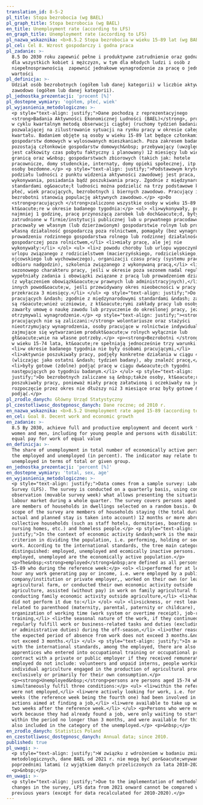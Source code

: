 ```yaml
---
translation_id: 8-5-2
pl_title: Stopa bezrobocia (wg BAEL)
pl_graph_title: Stopa bezrobocia (wg BAEL)
en_title: Unemployment rate (according to LFS)
en_graph_title: Unemployment rate (according to LFS)
pl_nazwa_wskaznika: <b>8.5.2 Stopa bezrobocia w wieku 15-89 lat (wg BAEL)</b>
pl_cel: Cel 8. Wzrost gospodarczy i godna praca
pl_zadanie: >-
  8.5 Do 2030 roku zapewnić pełne i produktywne zatrudnienie oraz godną pracę
  dla wszystkich kobiet i mężczyzn, w tym dla młodych ludzi i osób z
  niepełnosprawnością  zapewnić jednakowe wynagrodzenie za pracę o jednakowej
  wartości
pl_definicja: >-
  Udział osób bezrobotnych (ogółem lub danej kategorii) w liczbie aktywnych
  zawodowo (ogółem lub danej kategorii).
pl_jednostka_prezentacji: 'procent [%]'
pl_dostepne_wymiary: 'ogółem, płeć, wiek'
pl_wyjasnienia_metodologiczne: >-
  <p style="text-align: justify;">Dane pochodzą z reprezentacyjnego
  <strong>Badania Aktywności Ekonomicznej Ludności (BAEL)</strong>, prowadzonego
  w cyklu kwartalnym metodą obserwacji ciągłej (ruchomy tydzień badania),
  pozwalającej na zilustrowanie sytuacji na rynku pracy w okresie całego
  kwartału. Badaniem objęte są osoby w wieku 15-89 lat będące członkami
  gospodarstw domowych w wylosowanych mieszkaniach. Poza zakresem badania
  pozostają członkowie gospodarstw domowych&nbsp; przebywający (uwzględniany
  jest całkowity czas pobytu faktyczny i planowany) 12 miesięcy lub więcej za
  granicą oraz w&nbsp; gospodarstwach zbiorowych (takich jak: hotele
  pracownicze, domy studenckie, internaty, domy opieki społecznej, itp.) oraz
  osoby bezdomne.</p> <p style="text-align: justify;">Podstawowym kryterium
  podziału ludności z punktu widzenia aktywności zawodowej jest praca, tzn. fakt
  wykonywania, posiadania bądź poszukiwania pracy. Zgodnie z międzynarodowymi
  standardami og&oacute;ł ludności można podzielić na trzy podstawowe kategorie:
  płeć, wiek pracujących, bezrobotnych i biernych zawodowo. Pracujący i
  bezrobotni stanowią populację aktywnych zawodowo.</p> <p>Do
  <strong>pracujących </strong>zaliczono wszystkie osoby w wieku 15-89 lat,
  kt&oacute;re w okresie badanego tygodnia:</p> <ol> <li>wykonywały, przez co
  najmniej 1 godzinę, pracę przynoszącą zarobek lub doch&oacute;d, były
  zatrudnione w firmie/instytucji publicznej lub u prywatnego pracodawcy,
  pracowały we własnym (lub dzierżawionym) gospodarstwie rolnym lub prowadziły
  własną działalność gospodarczą poza rolnictwem, pomagały (bez wynagrodzenia) w
  prowadzeniu rodzinnego gospodarstwa rolnego lub rodzinnej działalności
  gospodarczej poza rolnictwem,</li> <li>miały pracę, ale jej nie
  wykonywały:</li> </ol> <ul> <li>z powodu choroby lub urlopu wypoczynkowego,
  urlopu związanego z rodzicielstwem (macierzyńskiego, rodzicielskiego,
  ojcowskiego lub wychowawczego), organizacji czasu pracy (systemu pracy lub
  odbioru nadgodzin), szkolenia związanego z wykonywaną pracą,</li> <li>z powodu
  sezonowego charakteru pracy, jeśli w okresie poza sezonem nadal regularnie
  wypełniały zadania i obowiązki związane z pracą lub prowadzeniem działalności
  (z wyłączeniem obowiązk&oacute;w prawnych lub administracyjnych),</li> <li>z
  innych powod&oacute;w, jeśli przewidywany okres nieobecności w pracy nie
  przekracza 3 miesięcy.</li> </ul> <p style="text-align: justify;">Do
  pracujących &ndash; zgodnie z międzynarodowymi standardami &ndash; zaliczani
  są r&oacute;wnież uczniowie, z kt&oacute;rymi zakłady pracy lub osoby fizyczne
  zawarły umowę o naukę zawodu lub przyuczenie do określonej pracy, jeżeli
  otrzymywali wynagrodzenie.</p> <p style="text-align: justify;"><strong>Do
  pracujących nie są zaliczani:</strong> wolontariusze oraz stażyści
  nieotrzymujący wynagrodzenia, osoby pracujące w rolnictwie indywidualnym
  zajmujące się wytwarzaniem produkt&oacute;w rolnych wyłącznie lub
  gł&oacute;wnie na własne potrzeby.</p> <p><strong>Bezrobotni </strong>to osoby
  w wieku 15-74 lata, kt&oacute;re spełniają jednocześnie trzy warunki:</p> <ul>
  <li>w okresie badanego tygodnia nie były osobami pracującymi,</li>
  <li>aktywnie poszukiwały pracy, podjęły konkretne działania w ciągu 4 tygodni
  (wliczając jako ostatni &ndash; tydzień badany), aby znaleźć pracę,</li>
  <li>były gotowe (zdolne) podjąć pracę w ciągu dw&oacute;ch tygodni
  następujących po tygodniu badanym.</li> </ul> <p style="text-align:
  justify;">Do bezrobotnych zaliczane są &nbsp;także osoby, kt&oacute;re nie
  poszukiwały pracy, ponieważ miały pracę załatwioną i oczekiwały na jej
  rozpoczęcie przez okres nie dłuższy niż 3 miesiące oraz były gotowe &nbsp;ją
  podjąć.</p>
pl_zrodlo_danych: Główny Urząd Statystyczny
pl_czestotliwosc_dostępnosc_danych: Dane roczne; od 2010 r.
en_nazwa_wskaznika: <b>8.5.2 Unemployment rate aged 15-89 (according to LFS)</b>
en_cel: Goal 8. Decent work and economic growth
en_zadanie: >-
  8.5 By 2030, achieve full and productive employment and decent work for all
  women and men, including for young people and persons with disabilities, and
  equal pay for work of equal value
en_definicja: >-
  The share of unemployment in total number of economically active persons, i.e.
  the employed and unemployed (in percent). The indicator may relate to the
  unemployed in terms of total or given group.
en_jednostka_prezentacji: 'percent [%]'
en_dostepne_wymiary: 'total, sex, age'
en_wyjasnienia_metodologiczne: >-
  <p style="text-align: justify;">Data comes from a sample survey: Labour Force
  Survey (LFS). The survey is conducted on a quarterly basis, using continuous
  observation (movable survey week) what allows presenting the situation on the
  labour market during a whole quarter. The survey covers persons aged 15-89 who
  are members of households in dwellings selected on a random basis. Outside the
  scope of the survey are members of households staying (the total duration of
  actual and planned stay is taken into account) 12 months or more abroad and in
  collective households (such as staff hotels, dormitories, boarding schools,
  nursing homes, etc.) and homeless people.</p> <p style="text-align:
  justify;">In the context of economic activity &ndash;work is the main
  criterion in dividing the population, i.e. performing, holding or seeking
  work. According to the international standards, the tree main categories are
  distinguished: employed, unemployed and ecomically inactive persons. The
  employed, unemployed are the economically active population.</p>
  <p>The&nbsp;<strong>employed</strong>&nbsp;are defined as all persons aged
  15-89 who during the reference week:</p> <ol> <li>performed for at least one
  hour any work generating pay or income, i.e. were employed by a public
  company/institution or private employer,, worked on their own (or leased)
  agricultural farm, or conducted their own economic activity outside
  agriculture, assisted (without pay) in work on family agricultural farm or in
  conducting family economic activity outside agriculture,</li> <li>had work but
  did not perform it due to:</li> </ol> <ul> <li>sickness, or rest leave, leave
  related to parenthood (maternity, parental, paternity or childcare),
  organization of working time (work system or overtime receipt), job-related
  training,</li> <li>the seasonal nature of the work, if they continued to
  regularly fulfill work or business-related tasks and duties (excluding legal
  or administrative duties) during the off-season,</li> <li>other reasons, if
  the expected period of absence from work does not exceed 3 months.&ndash; did
  not exceed 3 months.</li> </ul> <p style="text-align: justify;">In accordance
  with the international standards, among the employed, there are also included
  apprentices who entered into occupational training or occupational preparation
  contract with a private or public employer if they received remuneration. The
  employed do not include: volunteers and unpaid interns, people working in
  individual agriculture engaged in the production of agricultural products
  exclusively or primarily for their own consumption.</p>
  <p><strong>Unemployed&nbsp;</strong>persons are persons aged 15-74 who
  simultaneously fulfil three conditions:</p> <ul> <li>within the reference week
  were not employed,</li> <li>were actively looking for work, i.e. for over 4
  weeks (the reference week being the fourth one) had been involved in concrete
  actions aimed at finding a job,</li> <li>were available to take up work within
  two weeks after the reference week.</li> </ul> <p>Persons who were not seeking
  work because they had already found a job, were only waiting to start work
  within the period no longer than 3 months, and were available for this job are
  also included in the category of the unemployed.</p> <p>&nbsp;</p>
en_zrodlo_danych: Statistics Poland
en_czestotliwosc_dostępnosc_danych: Annual data; since 2010.
published: true
pl_uwagi: >-
  <p style="text-align: justify;">W związku z wdrożeniem w badaniu zmian
  metodologicznych, dane BAEL od 2021 r. nie mogą być por&oacute;wnywane z
  poprzednimi latami (z wyjątkiem danych przeliczonych za lata 2010-2020).</p>
  <p>&nbsp;</p>
en_uwagi: >-
  <p style="text-align: justify;">Due to the implementation of methodological
  changes in the survey, LFS data from 2021 onward cannot be compared with
  previous years (except for data recalculated for 2010-2020).</p>
---
```

